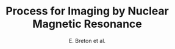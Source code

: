 ---
cat: ciel
subcat: neurophysics
bestof: false
author: E. Breton et al.
title: Process for Imaging by Nuclear Magnetic Resonance
year: 1990
type: patent
---